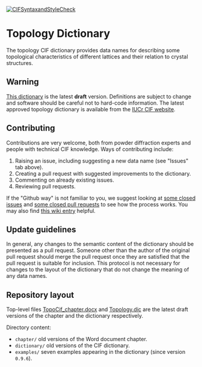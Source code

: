 [![CIFSyntaxandStyleCheck](https://github.com/COMCIFS/TopoCif/actions/workflows/main.yml/badge.svg)](https://github.com/COMCIFS/TopoCif/actions)

# Topology Dictionary

The topology CIF dictionary provides data names for describing some topological characteristics of different lattices and their relation to crystal structures.

## Warning

[This dictionary](Topology.dic) is the latest **draft** version. Definitions are subject to change and software should be careful not to hard-code information.
The latest approved topology dictionary is available from the [IUCr CIF website](https://www.iucr.org/resources/cif/dictionaries).

## Contributing

Contributions are very welcome, both from powder diffraction experts and people with technical CIF knowledge.
Ways of contributing include:

1. Raising an issue, including suggesting a new data name (see "Issues" tab above).
2. Creating a pull request with suggested improvements to the dictionary.
3. Commenting on already existing issues.
4. Reviewing pull requests.

If the "Github way" is not familiar to you, we suggest looking at [some closed issues](https://github.com/COMCIFS/TopoCif/issues?q=is%3Aissue+is%3Aclosed) and [some closed pull requests](https://github.com/COMCIFS/TopoCif/issues?q=is%3Apr+is%3Aclosed) to see how the process works.
You may also find [this wiki entry](https://github.com/COMCIFS/cif_core/wiki/Getting-started-with-Github-and-Git-for-development-of-CIF-dictionaries) helpful.

## Update guidelines

In general, any changes to the semantic content of the dictionary should be presented as a pull request.
Someone other than the author of the original pull request should merge the pull request once they are satisfied that the pull request is suitable for inclusion.
This protocol is not necessary for changes to the layout of the dictionary that do not change the meaning of any data names.

## Repository layout

Top-level files [TopoCif_chapter.docx](TopoCif_chapter.docx) and [Topology.dic](Topology.dic) are the latest draft versions of the chapter and the dictionary respectively.

Directory content:
* `chapter/`    old versions of the Word document chapter.
* `dictionary/` old versions of the CIF dictionary.
* `examples/`   seven examples appearing in the dictionary (since version `0.9.6`).
